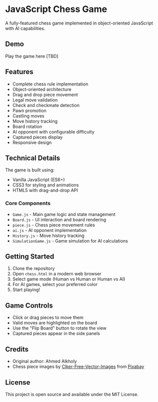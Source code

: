 # JavaScript Chess Game

A fully-featured chess game implemented in object-oriented JavaScript with AI capabilities.

## Demo

Play the game here [TBD]

## Features

- Complete chess rule implementation
- Object-oriented architecture
- Drag and drop piece movement
- Legal move validation
- Check and checkmate detection
- Pawn promotion
- Castling moves
- Move history tracking
- Board rotation
- AI opponent with configurable difficulty
- Captured pieces display
- Responsive design

## Technical Details

The game is built using:
- Vanilla JavaScript (ES6+)
- CSS3 for styling and animations
- HTML5 with drag-and-drop API

### Core Components

- `Game.js` - Main game logic and state management
- `Board.js` - UI interaction and board rendering
- `piece.js` - Chess piece movement rules
- `ai.js` - AI opponent implementation
- `History.js` - Move history tracking
- `SimulationGame.js` - Game simulation for AI calculations

## Getting Started

1. Clone the repository
2. Open `chess.html` in a modern web browser
3. Select game mode (Human vs Human or Human vs AI)
4. For AI games, select your preferred color
5. Start playing!

## Game Controls

- Click or drag pieces to move them
- Valid moves are highlighted on the board
- Use the "Flip Board" button to rotate the view
- Captured pieces appear in the side panels

## Credits

- Original author: Ahmed Alkholy
- Chess piece images by [Clker-Free-Vector-Images](https://pixabay.com/users/Clker-Free-Vector-Images-3736/) from [Pixabay](https://pixabay.com/vectors/chess-pieces-set-symbols-game-26774/)

## License

This project is open source and available under the MIT License.